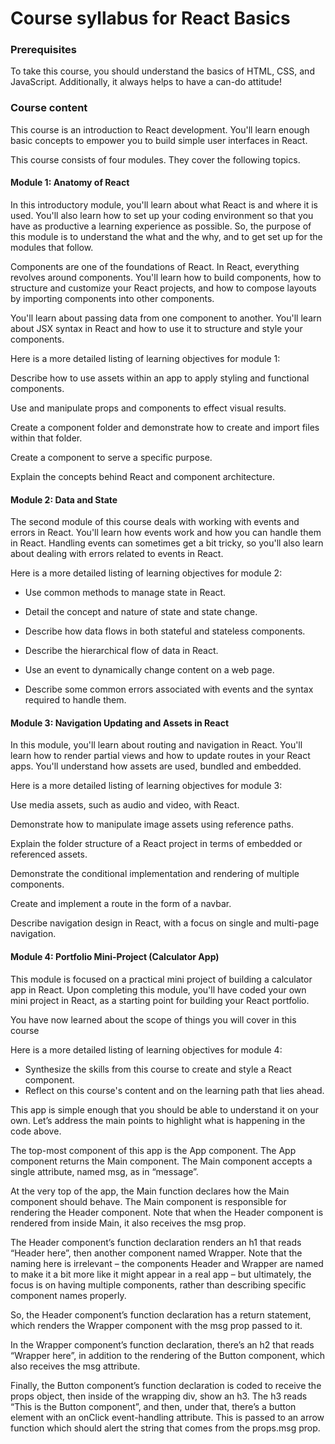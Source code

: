 # Course syllabus for React Basics

### Prerequisites

To take this course, you should understand the basics of HTML, CSS, and JavaScript. Additionally, it always helps to have a can-do attitude!

### Course content

This course is an introduction to React development. You'll learn enough basic concepts to empower you to build simple user interfaces in React.

This course consists of four modules. They cover the following topics.

#### Module 1: Anatomy of React

In this introductory module, you'll learn about what React is and where it is used. You'll also learn how to set up your coding environment so that you have as productive a learning experience as possible. So, the purpose of this module is to understand the what and the why, and to get set up for the modules that follow.

Components are one of the foundations of React. In React, everything revolves around components. You'll learn how to build components, how to structure and customize your React projects, and how to compose layouts by importing components into other components.

You'll learn about passing data from one component to another. You'll learn about JSX syntax in React and how to use it to structure and style your components.

H​ere is a more detailed listing of learning objectives for module 1:

Describe how to use assets within an app to apply styling and functional components.

Use and manipulate props and components to effect visual results.

Create a component folder and demonstrate how to create and import files within that folder.

Create a component to serve a specific purpose.

Explain the concepts behind React and component architecture.

#### Module 2: Data and State

The second module of this course deals with working with events and errors in React. You'll learn how events work and how you can handle them in React. Handling events can sometimes get a bit tricky, so you'll also learn about dealing with errors related to events in React.

H​ere is a more detailed listing of learning objectives for module 2:

- Use common methods to manage state in React.
- Detail the concept and nature of state and state change.
- Describe how data flows in both stateful and stateless components.

- Describe the hierarchical flow of data in React.

- Use an event to dynamically change content on a web page.

- Describe some common errors associated with events and the syntax required to handle them.

#### Module 3: Navigation Updating and Assets in React

In this module, you'll learn about routing and navigation in React. You'll learn how to render partial views and how to update routes in your React apps. You'll understand how assets are used, bundled and embedded.

H​ere is a more detailed listing of learning objectives for module 3:

Use media assets, such as audio and video, with React.

Demonstrate how to manipulate image assets using reference paths.

Explain the folder structure of a React project in terms of embedded or referenced assets.

Demonstrate the conditional implementation and rendering of multiple components.

Create and implement a route in the form of a navbar.

Describe navigation design in React, with a focus on single and multi-page navigation.


#### Module 4: Portfolio Mini-Project (Calculator App)

This module is focused on a practical mini project of building a calculator app in React. Upon completing this module, you'll have coded your own mini project in React, as a starting point for building your React portfolio.

You have now learned about the scope of things you will cover in this course

H​ere is a more detailed listing of learning objectives for module 4:

- Synthesize the skills from this course to create and style a React component.
- Reflect on this course's content and on the learning path that lies ahead.

This app is simple enough that you should be able to understand it on your own. Let’s address the main points to highlight what is happening in the code above.

The top-most component of this app is the App component. The App component returns the Main component. The Main component accepts a single attribute, named msg, as in “message”.

At the very top of the app, the Main function declares how the Main component should behave. The Main component is responsible for rendering the Header component. Note that when the Header component is rendered from inside Main, it also receives the msg prop.

The Header component’s function declaration renders an h1 that reads “Header here”, then another component named Wrapper. Note that the naming here is irrelevant – the components Header and Wrapper are named to make it a bit more like it might appear in a real app – but ultimately, the focus is on having multiple components, rather than describing specific component names properly.

So, the Header component’s function declaration has a return statement, which renders the Wrapper component with the msg prop passed to it.

In the Wrapper component’s function declaration, there’s an h2 that reads “Wrapper here”, in addition to the rendering of the Button component, which also receives the msg attribute.

Finally, the Button component’s function declaration is coded to receive the props object, then inside of the wrapping div, show an h3. The h3 reads “This is the Button component”, and then, under that, there’s a button element with an onClick event-handling attribute. This is passed to an arrow function which should alert the string that comes from the props.msg prop.